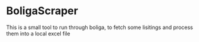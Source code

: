 # BoligaScraper

This is a small tool to run through boliga, to fetch some lisitings and process them into a local excel file